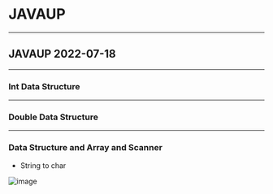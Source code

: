 # JAVAUP
---
## JAVAUP 2022-07-18

---
### Int Data Structure
---

### Double Data Structure
---

### Data Structure and Array and Scanner

- String to char 

![image](https://user-images.githubusercontent.com/96164365/179444019-77db628c-446b-4d4a-9c15-11bf7a3155b1.png)

